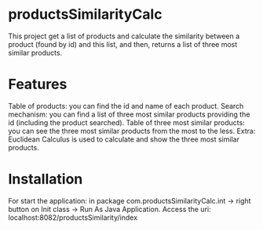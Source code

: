 # productsSimilarityCalc

This project get a list of products and calculate the similarity between a product (found by id) and this list, and then, returns a list of three most similar products. 


# Features

Table of products: you can find the id and name of each product.
Search mechanism: you can find a list of three most similar products providing the id (including the product searched).
Table of three most similar products: you can see the three most similar products from the most to the less.
Extra: Euclidean Calculus is used to calculate and show the three most similar products.


# Installation

For start the application: in package com.productsSimilarityCalc.int -> right button on Init class -> Run As Java Application.
Access the uri: localhost:8082/productsSimilarity/index